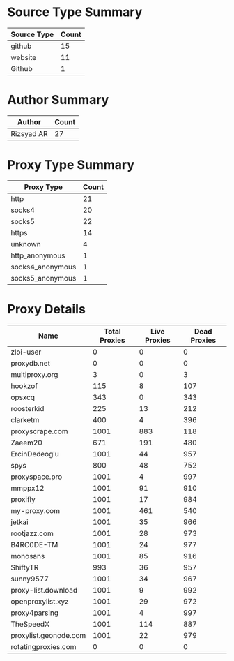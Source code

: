 # Source Type Summary

| Source Type | Count |
|-------------|-------|
| github | 15 |
| website | 11 |
| Github | 1 |


# Author Summary

| Author | Count |
|--------|-------|
| Rizsyad AR | 27 |


# Proxy Type Summary

| Proxy Type | Count |
|------------|-------|
| http | 21 |
| socks4 | 20 |
| socks5 | 22 |
| https | 14 |
| unknown | 4 |
| http_anonymous | 1 |
| socks4_anonymous | 1 |
| socks5_anonymous | 1 |


# Proxy Details

| Name | Total Proxies | Live Proxies | Dead Proxies |
|------|---------------|--------------|---------------|
| zloi-user | 0 | 0 | 0 |
| proxydb.net | 0 | 0 | 0 |
| multiproxy.org | 3 | 0 | 3 |
| hookzof | 115 | 8 | 107 |
| opsxcq | 343 | 0 | 343 |
| roosterkid | 225 | 13 | 212 |
| clarketm | 400 | 4 | 396 |
| proxyscrape.com | 1001 | 883 | 118 |
| Zaeem20 | 671 | 191 | 480 |
| ErcinDedeoglu | 1001 | 44 | 957 |
| spys | 800 | 48 | 752 |
| proxyspace.pro | 1001 | 4 | 997 |
| mmppx12 | 1001 | 91 | 910 |
| proxifly | 1001 | 17 | 984 |
| my-proxy.com | 1001 | 461 | 540 |
| jetkai | 1001 | 35 | 966 |
| rootjazz.com | 1001 | 28 | 973 |
| B4RC0DE-TM | 1001 | 24 | 977 |
| monosans | 1001 | 85 | 916 |
| ShiftyTR | 993 | 36 | 957 |
| sunny9577 | 1001 | 34 | 967 |
| proxy-list.download | 1001 | 9 | 992 |
| openproxylist.xyz | 1001 | 29 | 972 |
| proxy4parsing | 1001 | 4 | 997 |
| TheSpeedX | 1001 | 114 | 887 |
| proxylist.geonode.com | 1001 | 22 | 979 |
| rotatingproxies.com | 0 | 0 | 0 |
